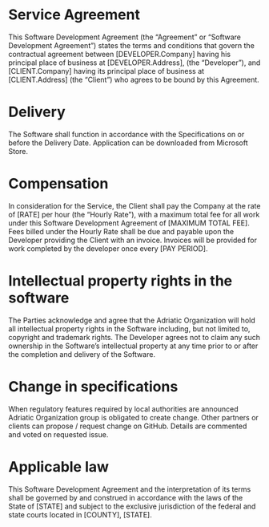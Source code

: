 # Service Agreement

This Software Development Agreement (the “Agreement” or “Software Development Agreement”) states the terms and conditions that govern the contractual agreement between [DEVELOPER.Company] having his principal place of business at [DEVELOPER.Address], (the “Developer”), and [CLIENT.Company] having its principal place of business at [CLIENT.Address] (the “Client”) who agrees to be bound by this Agreement.

# Delivery

The Software shall function in accordance with the Specifications on or before the Delivery Date. Application can be downloaded from Microsoft Store.

# Compensation

In consideration for the Service, the Client shall pay the Company at the rate of [RATE] per hour (the “Hourly Rate”), with a maximum total fee for all work under this Software Development Agreement of [MAXIMUM TOTAL FEE]. Fees billed under the Hourly Rate shall be due and payable upon the Developer providing the Client with an invoice.  Invoices will be provided for work completed by the developer once every [PAY PERIOD].

# Intellectual property rights in the software

The Parties acknowledge and agree that the Adriatic Organization will hold all intellectual property rights in the Software including, but not limited to, copyright and trademark rights. The Developer agrees not to claim any such ownership in the Software’s intellectual property at any time prior to or after the completion and delivery of the Software.

# Change in specifications

When regulatory features required by local authorities are announced Adriatic Organization group is obligated to create change. Other partners or clients can propose / request change on GitHub. Details are commented and voted on requested issue.

# Applicable law

This Software Development Agreement and the interpretation of its terms shall be governed by and construed in accordance with the laws of the State of [STATE] and subject to the exclusive jurisdiction of the federal and state courts located in [COUNTY], [STATE].
